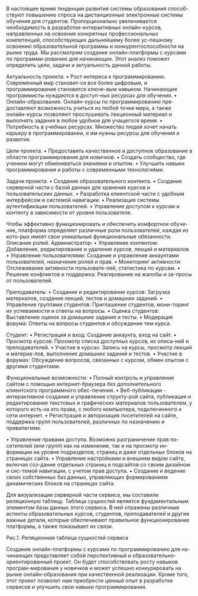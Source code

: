В настоящее время тенденции развития системы образования способ-ствуют повышению спроса на дистанционные электронные системы обучения для студентов. Пропорционально увеличивается необходимость в разработке интерактивных онлайн-курсов, направленных на освоение конкретных профессиональных компетенций, способствующих дальнейшему более ус-пешному освоению образовательной программы и конкурентоспособности на рынке труда.
Мы рассмотрим создание онлайн-платформы с курсами по программи-рованию для начинающих. Этот анализ поможет определить цели, задачи и актуальность данной работы.

Актуальность проекта:
•	Рост интереса к программированию. Современный мир становит-ся все более цифровым, и программирование становится ключе-вым навыком. Начинающие программисты нуждаются в доступ-ных ресурсах для обучения.
•	Онлайн-образование. Онлайн-курсы по программированию пре-доставляют возможность учиться из любой точки мира, а также онлайн-курсы позволяют прослушивать лекционный материал и выполнять задания в любое удобное для учащегося время. 
•	Потребность в учебных ресурсах. Множество людей хочет начать карьеру в программировании, и им нужны ресурсы для обучения и развития.

Цели проекта:
•	Предоставить качественное и доступное образование в области программирования для новичков.
•	Создать сообщество, где ученики могут обмениваться знаниями и опытом.
•	Улучшить навыки программирования и работы с современными технологиями.

Задачи проекта:
•	Создание образовательного контента.
•	Создание серверной части с базой данных для хранения курсов и пользовательских данных.
•	Разработка клиентской части с удобным интерфейсом и системой навигации.
•	Реализация системы аутентификации пользователей.
•	Управление доступом к курсам и контенту в зависимости от уровня пользователя.

Чтобы эффективно функционировать и обеспечить комфортное обуче-ние, платформа определяет различные роли пользователей, каждая из кото-рых имеет свои уникальные функциональные обязанности. 
Описание ролей.
Администратор:
•	Управление контентом: Добавление, редактирование и удаление курсов, лекций и материалов.
•	Управление пользователями: Создание и управление аккаунтами пользователей, назначение ролей и прав.
•	Мониторинг активности: Отслеживание активности пользовате-лей, статистика по курсам.
•	Решение конфликтов и поддержка: Реагирование на жалобы и за-просы от пользователей.

Преподаватель:
•	Создание и редактирование курсов: Загрузка материалов, создание лекций, тестов и домашних заданий.
•	Управление группами студентов: Приглашение студентов, мони-торинг их успеваемости и ответы на вопросы.
•	Оценка студентов: Выставление оценок за домашние задания и тесты.
•	Модерация форума: Ответы на вопросы студентов и обсуждение тем курса.

Студент:
•	Регистрация и вход: Создание аккаунта, вход на сайт.
•	Просмотр курсов: Просмотр списка доступных курсов, их описа-ний и преподавателей.
•	Участие в курсах: Запись на курсы, просмотр лекций и материа-лов, выполнение домашних заданий и тестов.
•	Участие в форумах: Обсуждение вопросов, связанных с курсом, обмен опытом с другими студентами.

Функциональные возможности:
•	Полный контроль и управление сайтом с помощью интернет-браузера без дополнительного клиентского программного обес-печения.
•	Веб-публикации - интерактивное создание и управление структу-рой сайта, публикация и редактирование текстовых и графических материалов пользователем, у которого есть на это права, с любого компьютера, подключенного к сети интернет.
•	Регистрация и авторизация посетителей на сайте, поддержка групп пользователей, различных по назначению и привилегиям.

•	Управление правами доступа. Возможно разграничение прав по-сетителей (или групп) как на изменение, так и на просмотр ин-формации на уровне подразделов, страниц и даже отдельных блоков на страницах сайта.
•	Управление настройками и внешним видом сайта, включая соз-дание отдельных страниц и подсайтов со своим дизайном и сис-темой навигации, с учетом прав доступа.
•	Создание и ведение своих собственных баз данных, управляющих формированием динамических блоков на страницах сайта.

Для визуализации серверной части сервиса, мы составили реляционную таблицу. Таблица сущностей является фундаментальным элементом базы данных этого сервиса. В ней отражены различные аспекты образовательных курсов, студентов, преподавателей и другие важные детали, которые обеспечивают правильное функционирование платформы, а также показывает их связи.

 

Рис.1. Реляционная таблица сущностей сервиса

Создание онлайн-платформы с курсами по программированию для на-чинающих представляет собой перспективный и образовательно-ориентированный проект. Он будет способствовать росту навыков програм-мирования у новичков и может успешно конкурировать на рынке онлайн-образования при качественной реализации. Кроме того, этот проект позволит нам приобрести ценный опыт в разработке сервисов и улучшить свои навыки программирования.


